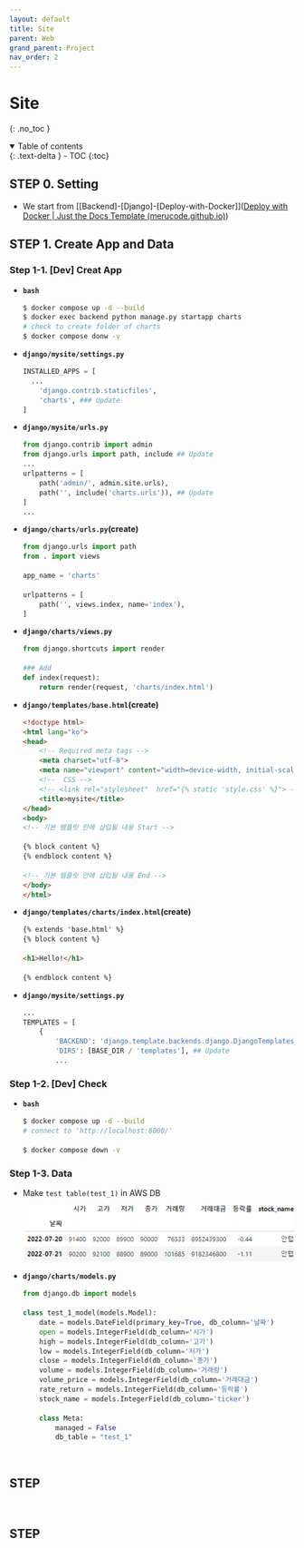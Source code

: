 ```yaml
---
layout: default
title: Site
parent: Web
grand_parent: Project
nav_order: 2
---
```


# Site
{: .no_toc }

<details open markdown="block">
  <summary>
    Table of contents
  </summary>
  {: .text-delta }
- TOC
{:toc}
</details>
<!------------------------------------ STEP ------------------------------------>

## STEP 0. Setting

* We start from [[Backend]-[Django]-[Deploy-with-Docker]]([Deploy with Docker | Just the Docs Template (merucode.github.io)](https://merucode.github.io/docs/menu4-backend/menu4-sub2-django/menu4-sub2-sub8-deploy-with-docker.html#step-7-final-file-structure))



## STEP 1. Create App and Data

### Step 1-1. [Dev] Creat App

* **`bash`**

  ```bash
  $ docker compose up -d --build
  $ docker exec backend python manage.py startapp charts
  # check to create folder of charts
  $ docker compose donw -v
  ```

* **`django/mysite/settings.py`**

  ```python
  INSTALLED_APPS = [
  	...
      'django.contrib.staticfiles',
      'charts',	### Update
  ]
  ```

* **`django/mysite/urls.py`**

  ```python
  from django.contrib import admin
  from django.urls import path, include ## Update
  ...
  urlpatterns = [
      path('admin/', admin.site.urls),
      path('', include('charts.urls')), ## Update
  ]
  ...
  ```

* **`django/charts/urls.py`(create)**

  ```python
  from django.urls import path
  from . import views
  
  app_name = 'charts'
  
  urlpatterns = [
      path('', views.index, name='index'),
  ]
  ```

* **`django/charts/views.py`**

  ```python
  from django.shortcuts import render
  
  ### Add
  def index(request):
      return render(request, 'charts/index.html')
  ```

* **`django/templates/base.html`(create)**

  ```html
  <!doctype html>
  <html lang="ko">
  <head>
      <!-- Required meta tags -->
      <meta charset="utf-8">
      <meta name="viewport" content="width=device-width, initial-scale=1, shrink-to-fit=no">
      <!--  CSS -->
      <!-- <link rel="stylesheet"  href="{% static 'style.css' %}"> -->
      <title>mysite</title>
  </head>
  <body>
  <!-- 기본 템플릿 안에 삽입될 내용 Start -->
  
  {% block content %}
  {% endblock content %}
  
  <!-- 기본 템플릿 안에 삽입될 내용 End -->
  </body>
  </html>
  ```
  
* **`django/templates/charts/index.html`(create)**

  ```html
  {% extends 'base.html' %}
  {% block content %}
  
  <h1>Hello!</h1>
  
  {% endblock content %}
  ```

* **`django/mysite/settings.py`**

  ```python
  ...
  TEMPLATES = [
      {
          'BACKEND': 'django.template.backends.django.DjangoTemplates',
          'DIRS': [BASE_DIR / 'templates'],	## Update
          ...
  ```

  

### Step 1-2. [Dev] Check

* **`bash`**

  ```bash
  $ docker compose up -d --build
  # connect to 'http://localhost:8000/'
  
  $ docker compose down -v
  ```



###  Step 1-3. Data

* Make `test table(test_1)` in AWS DB

  ![image-20230502093744048](./../../../images/menu11-sub1-sub2-sit/image-20230502093744048.png)

* **`django/charts/models.py`**

  ```python
  from django.db import models
  
  class test_1_model(models.Model):
      date = models.DateField(primary_key=True, db_column='날짜')
      open = models.IntegerField(db_column='시가')
      high = models.IntegerField(db_column='고가')
      low = models.IntegerField(db_column='저가')
      close = models.IntegerField(db_column='종가')
      volume = models.IntegerField(db_column='거래량')
      volume_price = models.IntegerField(db_column='거래대금')
      rate_return = models.IntegerField(db_column='등락률')
      stock_name = models.IntegerField(db_column='ticker')
      
      class Meta:
          managed = False
          db_table = "test_1"
  ```

  

  

  









<br>



<!------------------------------------ STEP ------------------------------------>

## STEP



<br>



<!------------------------------------ STEP ------------------------------------>

## STEP

